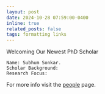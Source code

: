 ```yaml
---
layout: post
date: 2024-10-28 07:59:00-0400
inline: true
related_posts: false
tags: formatting links
---
```


Welcoming Our Newest PhD Scholar
    
    Name: Subhum Sonkar.
    Scholar Background:
    Research Focus: 

For more info visit the <a href='https://iisc-hiro.github.io/people/'>people</a> page.
